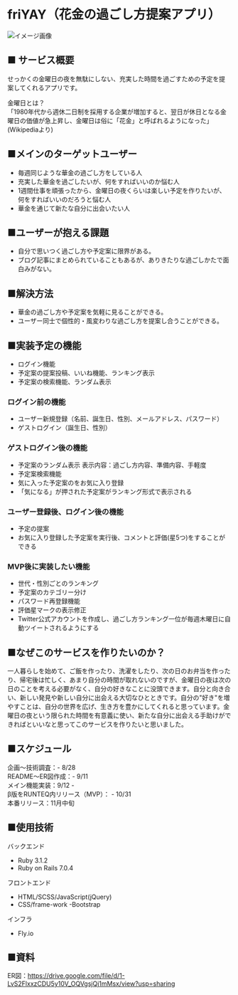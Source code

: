 # friYAY（花金の過ごし方提案アプリ）

![イメージ画像]("https://user-images.githubusercontent.com/95573057/203005059-b6a69a59-253d-477b-ba4b-efbbc06fecf6.png") 

## ■ サービス概要
せっかくの金曜日の夜を無駄にしない、充実した時間を過ごすための予定を提案してくれるアプリです。  

金曜日とは？  
「1980年代から週休二日制を採用する企業が増加すると、翌日が休日となる金曜日の価値が急上昇し、金曜日は俗に「花金」と呼ばれるようになった」(Wikipediaより)  

## ■メインのターゲットユーザー
- 毎週同じような華金の過ごし方をしている人
- 充実した華金を過ごしたいが、何をすればいいのか悩む人
- 1週間仕事を頑張ったから、金曜日の夜くらいは楽しい予定を作りたいが、何をすればいいのだろうと悩む人
- 華金を通じて新たな自分に出会いたい人  

## ■ユーザーが抱える課題
- 自分で思いつく過ごし方や予定案に限界がある。
- ブログ記事にまとめられていることもあるが、ありきたりな過ごしかたで面白みがない。  

## ■解決方法
- 華金の過ごし方や予定案を気軽に見ることができる。
- ユーザー同士で個性的・風変わりな過ごし方を提案し合うことができる。  

## ■実装予定の機能
- ログイン機能
- 予定案の提案投稿、いいね機能、ランキング表示
- 予定案の検索機能、ランダム表示  

### ログイン前の機能
- ユーザー新規登録（名前、誕生日、性別、メールアドレス、パスワード）
- ゲストログイン（誕生日、性別）  

### ゲストログイン後の機能
- 予定案のランダム表示
  表示内容：過ごし方内容、準備内容、手軽度
- 予定案検索機能
- 気に入った予定案のをお気に入り登録
- 「気になる」が押された予定案がランキング形式で表示される  

### ユーザー登録後、ログイン後の機能
- 予定の提案
- お気に入り登録した予定案を実行後、コメントと評価(星5つ)をすることができる

### MVP後に実装したい機能
- 世代・性別ごとのランキング
- 予定案のカテゴリー分け
- パスワード再登録機能
- 評価星マークの表示修正
- Twitter公式アカウントを作成し、過ごし方ランキング一位が毎週木曜日に自動ツイートされるようにする  

## ■なぜこのサービスを作りたいのか？
一人暮らしを始めて、ご飯を作ったり、洗濯をしたり、次の日のお弁当を作ったり、帰宅後は忙しく、あまり自分の時間が取れないのですが、金曜日の夜は次の日のことを考える必要がなく、自分の好きなことに没頭できます。自分と向き合い、新しい発見や新しい自分に出会える大切なひとときです。自分の"好き"を増やすことは、自分の世界を広げ、生き方を豊かにしてくれると思っています。金曜日の夜という限られた時間を有意義に使い、新たな自分に出会える手助けができればといいなと思ってこのサービスを作りたいと思いました。

## ■スケジュール
企画〜技術調査：- 8/28  
README〜ER図作成：- 9/11  
メイン機能実装：9/12 -  
β版をRUNTEQ内リリース（MVP）： - 10/31  
本番リリース：11月中旬  

## ■使用技術
バックエンド
- Ruby 3.1.2
- Ruby on Rails 7.0.4

フロントエンド
- HTML/SCSS/JavaScript(jQuery)
- CSS/frame-work
  -Bootstrap

インフラ
- Fly.io

## ■資料
ER図：https://drive.google.com/file/d/1-LvS2FlxxzCDU5y10V_OQVgsjQj1mMsx/view?usp=sharing
